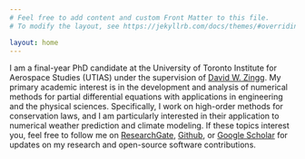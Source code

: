 ```yaml
---
# Feel free to add content and custom Front Matter to this file.
# To modify the layout, see https://jekyllrb.com/docs/themes/#overriding-theme-defaults

layout: home
---
```


I am a final-year PhD candidate at the University of Toronto Institute for Aerospace Studies (UTIAS) under the supervision of <a href="http://goldfinger.utias.utoronto.ca/dwz/">David W. Zingg</a>. My primary academic interest is in the development and analysis of numerical methods for partial differential equations with applications in engineering and the physical sciences. Specifically, I work on high-order methods for conservation laws, and I am particularly interested in their application to numerical weather prediction and climate modeling. If these topics interest you, feel free to follow me on <a href="https://www.researchgate.net/profile/Tristan-Montoya/">ResearchGate</a>, <a href="https://github.com/tristanmontoya/">Github</a>, or  <a href="https://scholar.google.com/citations?hl=en&user=1nEXVtwAAAAJ&view_op=list_works&sortby=pubdate">Google Scholar</a> for updates on my research and open-source software contributions.
